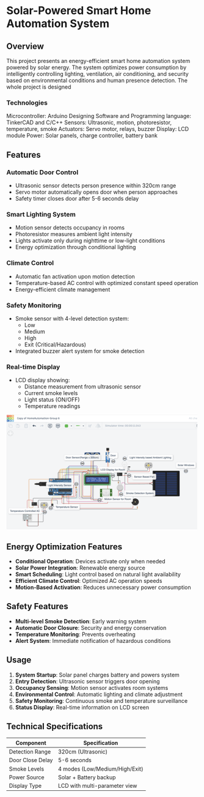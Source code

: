 # Solar-Powered Smart Home Automation System

## Overview

This project presents an energy-efficient smart home automation system powered by solar energy. The system optimizes power consumption by intelligently controlling lighting, ventilation, air conditioning, and security based on environmental conditions and human presence detection. The whole project is designed

### Technologies
Microcontroller: Arduino
Designing Software and Programming language: TinkerCAD and C/C++
Sensors: Ultrasonic, motion, photoresistor, temperature, smoke
Actuators: Servo motor, relays, buzzer
Display: LCD module
Power: Solar panels, charge controller, battery bank

## Features

### **Automatic Door Control**
- Ultrasonic sensor detects person presence within 320cm range
- Servo motor automatically opens door when person approaches
- Safety timer closes door after 5-6 seconds delay

### **Smart Lighting System**
- Motion sensor detects occupancy in rooms
- Photoresistor measures ambient light intensity
- Lights activate only during nighttime or low-light conditions
- Energy optimization through conditional lighting

### **Climate Control**
- Automatic fan activation upon motion detection
- Temperature-based AC control with optimized constant speed operation
- Energy-efficient climate management

### **Safety Monitoring**
- Smoke sensor with 4-level detection system:
  - Low
  - Medium  
  - High
  - Exit (Critical/Hazardous)
- Integrated buzzer alert system for smoke detection

### **Real-time Display**
- LCD display showing:
  - Distance measurement from ultrasonic sensor
  - Current smoke levels
  - Light status (ON/OFF)
  - Temperature readings

 <img src="System Architecture/SystemArchitecture.png" alt="Alt text" width="500" height="300" />

## Energy Optimization Features

- **Conditional Operation**: Devices activate only when needed
- **Solar Power Integration**: Renewable energy source
- **Smart Scheduling**: Light control based on natural light availability
- **Efficient Climate Control**: Optimized AC operation speeds
- **Motion-Based Activation**: Reduces unnecessary power consumption

## Safety Features

- **Multi-level Smoke Detection**: Early warning system
- **Automatic Door Closure**: Security and energy conservation
- **Temperature Monitoring**: Prevents overheating
- **Alert System**: Immediate notification of hazardous conditions

## Usage

1. **System Startup**: Solar panel charges battery and powers system
2. **Entry Detection**: Ultrasonic sensor triggers door opening
3. **Occupancy Sensing**: Motion sensor activates room systems
4. **Environmental Control**: Automatic lighting and climate adjustment
5. **Safety Monitoring**: Continuous smoke and temperature surveillance
6. **Status Display**: Real-time information on LCD screen

## Technical Specifications

| Component | Specification |
|-----------|---------------|
| Detection Range | 320cm (Ultrasonic) |
| Door Close Delay | 5-6 seconds |
| Smoke Levels | 4 modes (Low/Medium/High/Exit) |
| Power Source | Solar + Battery backup |
| Display Type | LCD with multi-parameter view |

